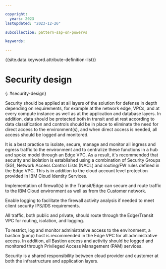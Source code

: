 ```yaml
---

copyright:
  years: 2023
lastupdated: "2023-12-26"

subcollection: pattern-sap-on-powervs

keywords:

---
```


{{site.data.keyword.attribute-definition-list}}

# Security design
{: #security-design}

Security should be applied at all layers of the solution for defense in
depth depending on requirements, for example at the network edge, VPCs,
and at every compute instance as well as at the application and database
layers. In addition, data should be protected both in transit and at
rest according to data classification and controls should be in place to
eliminate the need for direct access to the environment(s), and when
direct access is needed, all access should be logged and monitored.

It is a best practice to isolate, secure, manage and monitor all ingress
and egress traffic to the environment and to centralize these functions
in a hub and spoke model through an Edge VPC. As a result, it's
recommended that security and isolation is established using a
combination of Security Groups (SG), Network Access Control Lists (NACL)
and routing/FW rules defined in the Edge VPC. This is in addition to the
cloud account level protection provided in IBM Cloud Identity Services.

Implementation of firewall(s) in the Transit/Edge can secure and route
traffic to the IBM Cloud environment as well as from the Customer
network.

Enable logging to facilitate the firewall activity analysis if needed to
meet client security IPS/IDS requirements.

All traffic, both public and private, should route through the
Edge/Transit VPC for routing, isolation, and logging.

To restrict, log and monitor administrative access to the environment, a
bastion (jump) host is recommended in the Edge VPC for all
administrative access. In addition, all Bastion access and activity
should be logged and monitored through Privileged Access Management
(PAM) services.

Security is a shared responsibility between cloud provider and customer
at both the infrastructure and application layers.
